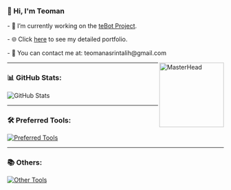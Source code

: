 <div>
  <div>
    <h3>👋 Hi, I'm Teoman</h3>
    <p>- 👀 I’m currently working on the <a href="https://github.com/teomanasrintalih/teBot">teBot Project</a>.</p>
    <p>- 🌐 Click <a href="https://teomanasrin.glitch.me/MODERNPORTFOLYO/portfolyo.html">here</a> to see my detailed portfolio.</p>
    <p>- 🍻 You can contact me at: teomanasrintalih@gmail.com</p>
  </div>
  <img align="right" src="https://media1.tenor.com/m/g7YFsfj3BG4AAAAd/teoxioashi.gif" alt="MasterHead" style="width: 150px;">
</div>

---

<div>
  <h3>📊 GitHub Stats:</h3>
  <img src="https://github-readme-stats.vercel.app/api/top-langs/?username=teomanasrintalih&theme=dark&hide_border=true&include_all_commits=false&count_private=false&layout=compact" alt="GitHub Stats">
</div>

---

<h3 align="left">🛠️ Preferred Tools:</h3>
<p align="left">
  <a href="https://skillicons.dev" target="_blank">
    <img src="https://skillicons.dev/icons?i=cs,unity,visualstudio,html,css,js" alt="Preferred Tools" />
  </a>
</p>

---

<h3 align="left">📚 Others:</h3>
<p align="left">
  <a href="https://skillicons.dev" target="_blank">
    <img src="https://skillicons.dev/icons?i=arduino,mysql,python,java,androidstudio,photoshop,ae,blender,bootstrap,dotnet,firebase,jquery,windows" alt="Other Tools" />
  </a>
</p>
